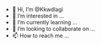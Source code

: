 - 👋 Hi, I’m @Kkwdlagi
- 👀 I’m interested in ...
- 🌱 I’m currently learning ...
- 💞️ I’m looking to collaborate on ...
- 📫 How to reach me ...

<!---
Kkwdlagi/Kkwdlagi is a ✨ special ✨ repository because its `README.md` (this file) appears on your GitHub profile.
You can click the Preview link to take a look at your changes.
--->
